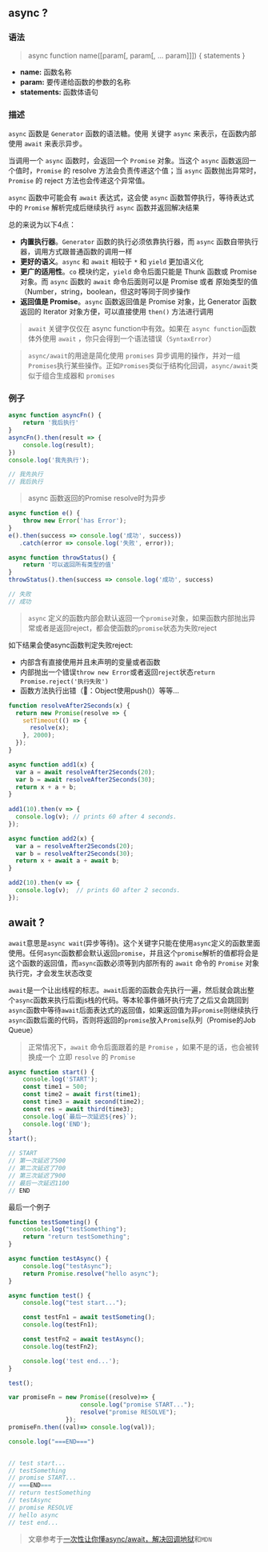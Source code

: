 ## async ?

### 语法
> async function name([param[, param[, ... param]]]) { statements }

+ **name:** 函数名称
+ **param:** 要传递给函数的参数的名称
+ **statements:** 函数体语句

### 描述
`async` 函数是 `Generator` 函数的语法糖。使用 关键字 `async` 来表示，在函数内部使用 `await` 来表示异步。

当调用一个 `async` 函数时，会返回一个 `Promise` 对象。当这个 `async` 函数返回一个值时，`Promise` 的 resolve 方法会负责传递这个值；当 `async` 函数抛出异常时，`Promise` 的 reject 方法也会传递这个异常值。

`async` 函数中可能会有 `await` 表达式，这会使 `async` 函数暂停执行，等待表达式中的 `Promise` 解析完成后继续执行 `async` 函数并返回解决结果

总的来说为以下4点：

+ **内置执行器**。`Generator` 函数的执行必须依靠执行器，而 `async` 函数自带执行器，调用方式跟普通函数的调用一样
+ **更好的语义**。`async` 和 `await` 相较于 `*` 和 `yield` 更加语义化
+ **更广的适用性**。`co` 模块约定，`yield` 命令后面只能是 Thunk 函数或 Promise对象。而 `async` 函数的 `await` 命令后面则可以是 Promise 或者 原始类型的值（Number，string，boolean，但这时等同于同步操作
+ **返回值是 Promise**。`async` 函数返回值是 Promise 对象，比 Generator 函数返回的 Iterator 对象方便，可以直接使用 `then()` 方法进行调用

>  `await` 关键字仅仅在 async function中有效。如果在 `async function`函数体外使用 `await` ，你只会得到一个语法错误（`SyntaxError`）

> `async/await`的用途是简化使用 `promises` 异步调用的操作，并对一组 `Promises`执行某些操作。正如`Promises`类似于结构化回调，`async/await`类似于组合生成器和 `promises`

### 例子

```Javascript
async function asyncFn() {
    return '我后执行'
}
asyncFn().then(result => {
    console.log(result);
})
console.log('我先执行');

// 我先执行
// 我后执行
```

> async 函数返回的Promise resolve时为异步

```Javascript
async function e() {    
    throw new Error('has Error');
}
e().then(success => console.log('成功', success))   
   .catch(error => console.log('失败', error));

async function throwStatus() {    
    return '可以返回所有类型的值'
}
throwStatus().then(success => console.log('成功', success)              .catch(error => console.log('失败', error));

// 失败
// 成功
```

> `async` 定义的函数内部会默认返回一个`promise`对象，如果函数内部抛出异常或者是返回reject，都会使函数的`promise`状态为失败reject

如下结果会使async函数判定失败reject: 

+ 内部含有直接使用并且未声明的变量或者函数
+ 内部抛出一个错误`throw new Error`或者返回`reject`状态`return Promise.reject('执行失败')`
+ 函数方法执行出错（🌰：Object使用push()）等等...

```Javascript
function resolveAfter2Seconds(x) {
  return new Promise(resolve => {
    setTimeout(() => {
      resolve(x);
    }, 2000);
  });
}

async function add1(x) { 
  var a = await resolveAfter2Seconds(20); 
  var b = await resolveAfter2Seconds(30); 
  return x + a + b; 
}
 
add1(10).then(v => { 
  console.log(v); // prints 60 after 4 seconds. 
});

async function add2(x) {
  var a = resolveAfter2Seconds(20);
  var b = resolveAfter2Seconds(30);
  return x + await a + await b;
}

add2(10).then(v => {
  console.log(v);  // prints 60 after 2 seconds.
});
```

## await ?

`await`意思是`async wait`(异步等待)。这个关键字只能在使用`async`定义的函数里面使用。任何`async`函数都会默认返回`promise`，并且这个`promise`解析的值都将会是这个函数的返回值，而`async`函数必须等到内部所有的 `await` 命令的 `Promise` 对象执行完，才会发生状态改变

`await`是一个让出线程的标志。`await`后面的函数会先执行一遍，然后就会跳出整个`async`函数来执行后面js栈的代码。等本轮事件循环执行完了之后又会跳回到`async`函数中等待`await`后面表达式的返回值，如果返回值为非`promise`则继续执行`async`函数后面的代码，否则将返回的`promise`放入`Promise`队列（Promise的Job Queue）

> 正常情况下，`await` 命令后面跟着的是 `Promise` ，如果不是的话，也会被转换成一个 立即 `resolve` 的 `Promise`

```Javascript
async function start() {
    console.log('START');
    const time1 = 500;
    const time2 = await first(time1);
    const time3 = await second(time2);
    const res = await third(time3);
    console.log(`最后一次延迟${res}`);
    console.log('END');
}
start();

// START
// 第一次延迟了500
// 第二次延迟了700
// 第三次延迟了900
// 最后一次延迟1100
// END
```

最后一个例子

```Javascript
function testSometing() {
    console.log("testSomething");
    return "return testSomething";
}

async function testAsync() {
    console.log("testAsync");
    return Promise.resolve("hello async");
}

async function test() {
    console.log("test start...");

    const testFn1 = await testSometing();
    console.log(testFn1);

    const testFn2 = await testAsync();
    console.log(testFn2);

    console.log('test end...');
}

test();

var promiseFn = new Promise((resolve)=> { 
                    console.log("promise START...");
                    resolve("promise RESOLVE");
                });
promiseFn.then((val)=> console.log(val));

console.log("===END===")


// test start...
// testSomething
// promise START...
// ===END===
// return testSomething
// testAsync
// promise RESOLVE
// hello async
// test end...
```

> 文章参考于[一次性让你懂async/await，解决回调地狱](https://juejin.im/post/5b1ffff96fb9a01e345ba704)和`MDN`